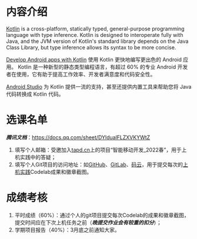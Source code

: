 # 内容介绍

[Kotlin](https://kotlinlang.org/) is a cross-platform, statically typed, general-purpose programming language with type inference. Kotlin is designed to interoperate fully with Java, and the JVM version of Kotlin's standard library depends on the Java Class Library, but type inference allows its syntax to be more concise.

[Develop Android apps with Kotlin](https://developer.android.com/kotlin) 使用 Kotlin 更快地编写更出色的 Android 应用。 Kotlin 是一种新型的静态类型编程语言，有超过 60% 的专业 Android 开发者在使用，它有助于提高工作效率、开发者满意度和代码安全性。

[Android Studio](https://developer.android.com/studio) 为 Kotlin 提供一流的支持，甚至还提供内置工具来帮助您将 Java 代码转换成 Kotlin 代码。

# 选课名单
***腾讯文档***：https://docs.qq.com/sheet/DYldualFLZXVKYWtZ
1. 填写个人邮箱：受邀加入[tapd.cn](https://www.tapd.cn/)上的项目“智能移动开发_2022春”，用于上机实践中的答疑；
2. 填写个人Git项目的访问地址：如[GitHub](https://github.com)、[GitLab](https://about.gitlab.com)、[码云](https://gitee.com)，用于提交每次的[上机实践](https://g.co/android/student)Codelab成果和徽章截图。


# 成绩考核
1. 平时成绩（60%）：通过个人的git项目提交每次Codelab的成果和徽章截图，提交时间应在下次上机任务之前（***晚提交作业会有较重的扣分***）；
2. 学期项目报告（40%）：3月底之前通知大家。
